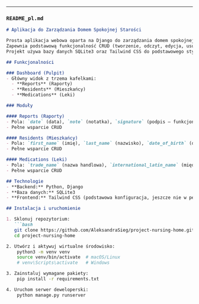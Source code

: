 
---

### `README_pl.md`

```markdown
# Aplikacja do Zarządzania Domem Spokojnej Starości

Prosta aplikacja webowa oparta na Django do zarządzania domem spokojnej starości.  
Zapewnia podstawową funkcjonalność CRUD (tworzenie, odczyt, edycja, usuwanie) dla mieszkańców, leków i raportów.  
Projekt używa bazy danych SQLite3 oraz Tailwind CSS do podstawowego stylowania.

## Funkcjonalności

### Dashboard (Pulpit)
- Główny widok z trzema kafelkami:
  - **Reports** (Raporty)
  - **Residents** (Mieszkańcy)
  - **Medications** (Leki)

### Moduły

#### Reports (Raporty)
- Pola: `date` (data), `note` (notatka), `signature` (podpis — funkcjonalność jeszcze niezaimplementowana)  
- Pełne wsparcie CRUD

#### Residents (Mieszkańcy)
- Pola: `first_name` (imię), `last_name` (nazwisko), `date_of_birth` (data urodzenia), `room_number` (numer pokoju), `medical_conditions` (schorzenia)  
- Pełne wsparcie CRUD

#### Medications (Leki)
- Pola: `trade_name` (nazwa handlowa), `international_latin_name` (międzynarodowa nazwa łacińska)  
- Pełne wsparcie CRUD

## Technologie
- **Backend:** Python, Django  
- **Baza danych:** SQLite3  
- **Frontend:** Tailwind CSS (podstawowa konfiguracja, jeszcze nie w pełni działająca)

## Instalacja i uruchomienie

1. Sklonuj repozytorium:  
   ```bash
   git clone https://github.com/AleksandraSieg/project-nursing-home.git
   cd project-nursing-home

2. Utwórz i aktywuj wirtualne środowisko:
    python3 -m venv venv
    source venv/bin/activate  # macOS/Linux
    # venv\Scripts\activate   # Windows

3. Zainstaluj wymagane pakiety:
    pip install -r requirements.txt

4. Uruchom serwer deweloperski:
    python manage.py runserver


